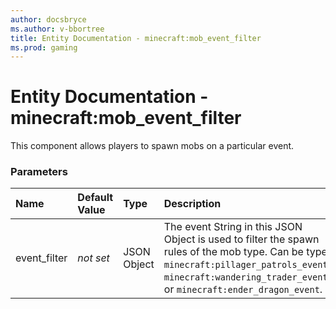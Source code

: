 ```yaml
---
author: docsbryce
ms.author: v-bbortree
title: Entity Documentation - minecraft:mob_event_filter
ms.prod: gaming
---
```


# Entity Documentation - minecraft:mob_event_filter

This component allows players to spawn mobs on a particular event.

### Parameters

|Name |Default Value|Type |Description |
|:-----------|:-----------|:-----------|:-----------|
| event_filter|*not set* |JSON Object |The event String in this JSON Object is used to filter the spawn rules of the mob type. Can be type `minecraft:pillager_patrols_event`,  `minecraft:wandering_trader_event`, or `minecraft:ender_dragon_event`.|

